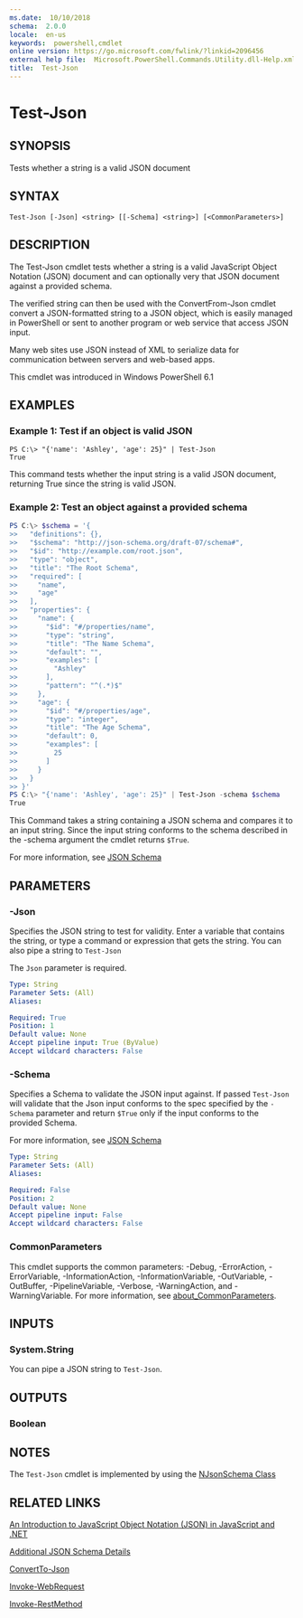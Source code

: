 ```yaml
---
ms.date:  10/10/2018
schema:  2.0.0
locale:  en-us
keywords:  powershell,cmdlet
online version: https://go.microsoft.com/fwlink/?linkid=2096456
external help file:  Microsoft.PowerShell.Commands.Utility.dll-Help.xml
title:  Test-Json
---
```


# Test-Json

## SYNOPSIS
Tests whether a string is a valid JSON document

## SYNTAX

```
Test-Json [-Json] <string> [[-Schema] <string>] [<CommonParameters>]
```

## DESCRIPTION
The Test-Json cmdlet tests whether a string is a valid JavaScript Object Notation (JSON) document and can optionally very that JSON document against a provided schema.

The verified string can then be used with the ConvertFrom-Json cmdlet convert a JSON-formatted string to a JSON object, which is easily managed in PowerShell or sent to another program or web service that access JSON input.

Many web sites use JSON instead of XML to serialize data for communication between servers and web-based apps.

This cmdlet was introduced in Windows PowerShell 6.1

## EXAMPLES

### Example 1: Test if an object is valid JSON
```
PS C:\> "{'name': 'Ashley', 'age': 25}" | Test-Json
True
```
This command tests whether the input string is a valid JSON document, returning True since the string is valid JSON.

### Example 2: Test an object against a provided schema
```powershell
PS C:\> $schema = '{
>>   "definitions": {},
>>   "$schema": "http://json-schema.org/draft-07/schema#",
>>   "$id": "http://example.com/root.json",
>>   "type": "object",
>>   "title": "The Root Schema",
>>   "required": [
>>     "name",
>>     "age"
>>   ],
>>   "properties": {
>>     "name": {
>>       "$id": "#/properties/name",
>>       "type": "string",
>>       "title": "The Name Schema",
>>       "default": "",
>>       "examples": [
>>         "Ashley"
>>       ],
>>       "pattern": "^(.*)$"
>>     },
>>     "age": {
>>       "$id": "#/properties/age",
>>       "type": "integer",
>>       "title": "The Age Schema",
>>       "default": 0,
>>       "examples": [
>>         25
>>       ]
>>     }
>>   }
>> }'
PS C:\> "{'name': 'Ashley', 'age': 25}" | Test-Json -schema $schema
True
```

This Command takes a string containing a JSON schema and compares it to an input string.  Since the input string conforms to the schema described in the -schema argument the cmdlet returns `$True`.

For more information, see [JSON Schema](https://json-schema.org/)

## PARAMETERS

### -Json

Specifies the JSON string to test for validity. Enter a variable that contains the string, or type a command or expression that gets the string. You can also pipe a string to `Test-Json`

The `Json` parameter is required.

```yaml
Type: String
Parameter Sets: (All)
Aliases:

Required: True
Position: 1
Default value: None
Accept pipeline input: True (ByValue)
Accept wildcard characters: False
```

### -Schema

Specifies a Schema to validate the JSON input against.  If passed `Test-Json` will validate that the Json input conforms to the spec specified by the `-Schema` parameter and return `$True` only if the input conforms to the provided Schema.

For more information, see [JSON Schema](https://json-schema.org/)

```yaml
Type: String
Parameter Sets: (All)
Aliases:

Required: False
Position: 2
Default value: None
Accept pipeline input: False
Accept wildcard characters: False
```

### CommonParameters

This cmdlet supports the common parameters: -Debug, -ErrorAction, -ErrorVariable, -InformationAction,
-InformationVariable, -OutVariable, -OutBuffer, -PipelineVariable, -Verbose, -WarningAction, and
-WarningVariable. For more information, see [about_CommonParameters](https://go.microsoft.com/fwlink/?LinkID=113216).

## INPUTS

### System.String

You can pipe a JSON string to `Test-Json`.

## OUTPUTS

### Boolean

## NOTES

The `Test-Json` cmdlet is implemented by using the [NJsonSchema Class](https://github.com/RSuter/NJsonSchema)

## RELATED LINKS

[An Introduction to JavaScript Object Notation (JSON) in JavaScript and .NET](https://msdn.microsoft.com/en-us/library/bb299886.aspx)

[Additional JSON Schema Details](https://json-schema.org/)

[ConvertTo-Json](ConvertTo-Json.md)

[Invoke-WebRequest](Invoke-WebRequest.md)

[Invoke-RestMethod](Invoke-RestMethod.md)
